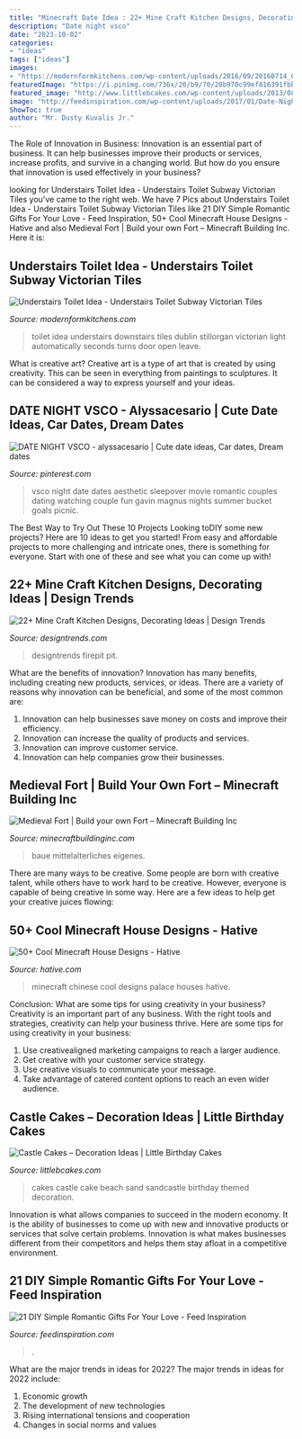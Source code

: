 ```yaml
---
title: "Minecraft Date Idea : 22+ Mine Craft Kitchen Designs, Decorating Ideas"
description: "Date night vsco"
date: "2023-10-02"
categories:
- "ideas"
tags: ["ideas"]
images:
- "https://modernformkitchens.com/wp-content/uploads/2016/09/20160714_092005-e1473433419123-768x1024.jpg"
featuredImage: "https://i.pinimg.com/736x/20/b9/70/20b970c99ef816391fbb483701203786.jpg"
featured_image: "http://www.littlebcakes.com/wp-content/uploads/2013/08/Sand-Castle-Cakes.jpg"
image: "http://feedinspiration.com/wp-content/uploads/2017/01/Date-Night-Jar.jpg"
ShowToc: true
author: "Mr. Dusty Kuvalis Jr."
---
```



The Role of Innovation in Business:
Innovation is an essential part of business. It can help businesses improve their products or services, increase profits, and survive in a changing world. But how do you ensure that innovation is used effectively in your business?

	

		
looking for Understairs Toilet Idea - Understairs Toilet Subway Victorian Tiles you've came to the right web. We have 7 Pics about Understairs Toilet Idea - Understairs Toilet Subway Victorian Tiles like 21 DIY Simple Romantic Gifts For Your Love - Feed Inspiration, 50+ Cool Minecraft House Designs - Hative and also Medieval Fort | Build your own Fort – Minecraft Building Inc. Here it is:
		
    
## Understairs Toilet Idea - Understairs Toilet Subway Victorian Tiles

<img loading=lazy src="https://modernformkitchens.com/wp-content/uploads/2016/09/20160714_092005-e1473433419123-768x1024.jpg" onerror="this.onerror=null;this.src='https://tse3.mm.bing.net/th?id=OIP.iUnTKRJ-OU1J32eV0mIQEAHaJ4&amp;pid=15.1';" alt="Understairs Toilet Idea - Understairs Toilet Subway Victorian Tiles">

_Source: modernformkitchens.com_

>toilet idea understairs downstairs tiles dublin stillorgan victorian light automatically seconds turns door open leave. 

	

What is creative art?
Creative art is a type of art that is created by using creativity. This can be seen in everything from paintings to sculptures. It can be considered a way to express yourself and your ideas.

    
## DATE NIGHT VSCO - Alyssacesario | Cute Date Ideas, Car Dates, Dream Dates

<img loading=lazy src="https://i.pinimg.com/736x/20/b9/70/20b970c99ef816391fbb483701203786.jpg" onerror="this.onerror=null;this.src='https://tse4.mm.bing.net/th?id=OIP.KbFVpMseqjoJxJRv4vc0DwHaJ4&amp;pid=15.1';" alt="DATE NIGHT VSCO - alyssacesario | Cute date ideas, Car dates, Dream dates">

_Source: pinterest.com_

>vsco night date dates aesthetic sleepover movie romantic couples dating watching couple fun gavin magnus nights summer bucket goals picnic. 

	

The Best Way to Try Out These 10 Projects
Looking toDIY some new projects? Here are 10 ideas to get you started! From easy and affordable projects to more challenging and intricate ones, there is something for everyone. Start with one of these and see what you can come up with!

    
## 22+ Mine Craft Kitchen Designs, Decorating Ideas | Design Trends

<img loading=lazy src="https://images.designtrends.com/wp-content/uploads/2015/10/06101136/Best-Minecraft-Kitchen-Design.jpg" onerror="this.onerror=null;this.src='https://tse4.mm.bing.net/th?id=OIP.loEiFuvKmWoiSJu3Fi8CWAHaE3&amp;pid=15.1';" alt="22+ Mine Craft Kitchen Designs, Decorating Ideas | Design Trends">

_Source: designtrends.com_

>designtrends firepit pit. 

	

What are the benefits of innovation?
Innovation has many benefits, including creating new products, services, or ideas. There are a variety of reasons why innovation can be beneficial, and some of the most common are: 
1. Innovation can help businesses save money on costs and improve their efficiency.
2. Innovation can increase the quality of products and services.
3. Innovation can improve customer service.
4. Innovation can help companies grow their businesses.

    
## Medieval Fort | Build Your Own Fort – Minecraft Building Inc

<img loading=lazy src="https://minecraftbuildinginc.com/wp-content/uploads/2015/05/Medieval-Fort-Build-your-own-Fort-minecraft-castle-finish-building-ideas-interior-exterior-3.jpg" onerror="this.onerror=null;this.src='https://tse1.mm.bing.net/th?id=OIP.v9cWH8oItL0dWX1IeYwR3wHaFj&amp;pid=15.1';" alt="Medieval Fort | Build your own Fort – Minecraft Building Inc">

_Source: minecraftbuildinginc.com_

>baue mittelalterliches eigenes. 

	

There are many ways to be creative. Some people are born with creative talent, while others have to work hard to be creative. However, everyone is capable of being creative in some way. Here are a few ideas to help get your creative juices flowing:

    
## 50+ Cool Minecraft House Designs - Hative

<img loading=lazy src="https://hative.com/wp-content/uploads/2014/02/minecraft-houses/minecraft-chinese-palace-40.jpg" onerror="this.onerror=null;this.src='https://tse2.mm.bing.net/th?id=OIP.00lEBsci8Xn1eym7AMVBXwHaFH&amp;pid=15.1';" alt="50+ Cool Minecraft House Designs - Hative">

_Source: hative.com_

>minecraft chinese cool designs palace houses hative. 

	

Conclusion: What are some tips for using creativity in your business?
Creativity is an important part of any business. With the right tools and strategies, creativity can help your business thrive. Here are some tips for using creativity in your business: 
1. Use creativealigned marketing campaigns to reach a larger audience.
2. Get creative with your customer service strategy.
3. Use creative visuals to communicate your message.
4. Take advantage of catered content options to reach an even wider audience.

    
## Castle Cakes – Decoration Ideas | Little Birthday Cakes

<img loading=lazy src="http://www.littlebcakes.com/wp-content/uploads/2013/08/Sand-Castle-Cakes.jpg" onerror="this.onerror=null;this.src='https://tse1.mm.bing.net/th?id=OIP.SQTxTr4YoV1YboLZciMQrQHaJ5&amp;pid=15.1';" alt="Castle Cakes – Decoration Ideas | Little Birthday Cakes">

_Source: littlebcakes.com_

>cakes castle cake beach sand sandcastle birthday themed decoration. 

	

Innovation is what allows companies to succeed in the modern economy. It is the ability of businesses to come up with new and innovative products or services that solve certain problems. Innovation is what makes businesses different from their competitors and helps them stay afloat in a competitive environment.

    
## 21 DIY Simple Romantic Gifts For Your Love - Feed Inspiration

<img loading=lazy src="http://feedinspiration.com/wp-content/uploads/2017/01/Date-Night-Jar.jpg" onerror="this.onerror=null;this.src='https://tse3.mm.bing.net/th?id=OIP.k0yQ-kxNWDBf_IBgeBLWGgHaR7&amp;pid=15.1';" alt="21 DIY Simple Romantic Gifts For Your Love - Feed Inspiration">

_Source: feedinspiration.com_

>. 

	

What are the major trends in ideas for 2022?
The major trends in ideas for 2022 include: 
1. Economic growth 
2. The development of new technologies 
3. Rising international tensions and cooperation 
4. Changes in social norms and values 

